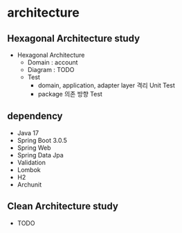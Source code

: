 # architecture

## Hexagonal Architecture study
- Hexagonal Architecture
  - Domain : account
  - Diagram : TODO
  - Test
    - domain, application, adapter layer 격리 Unit Test
    - package 의존 방향 Test

## dependency
- Java 17
- Spring Boot 3.0.5
- Spring Web
- Spring Data Jpa
- Validation
- Lombok
- H2
- Archunit

## Clean Architecture study
- TODO  
